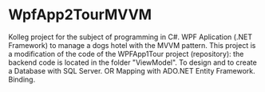 # WpfApp2TourMVVM
Kolleg project for the subject of programming in C#. 
WPF Aplication (.NET Framework) to manage a dogs hotel with the MVVM pattern.
This project is a modification of the code of the WPFApp1Tour project (repository):
the backend code is located in the folder "ViewModel".
To design and to create a Database with SQL Server. 
OR Mapping with ADO.NET Entity Framework. 
Binding.
